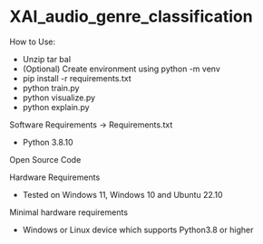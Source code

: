 # XAI_audio_genre_classification

How to Use:
- Unzip tar bal
- (Optional) Create environment using python -m venv <directory>
- pip install -r requirements.txt
- python train.py
- python visualize.py
- python explain.py

  
Software Requirements -> Requirements.txt
- Python 3.8.10


Open Source Code

Hardware Requirements
- Tested on Windows 11, Windows 10 and Ubuntu 22.10

Minimal hardware requirements

- Windows or Linux device which supports Python3.8 or higher


